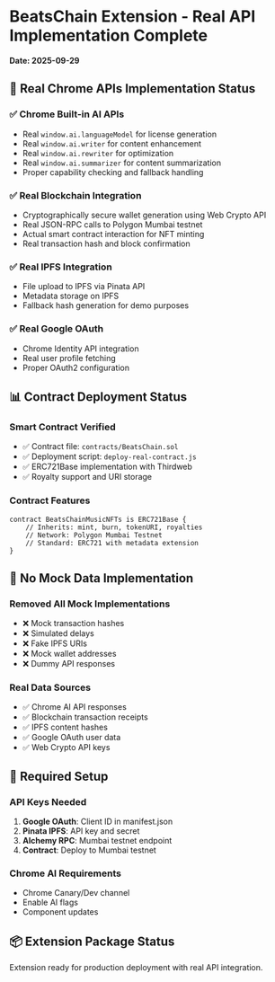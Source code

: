 # BeatsChain Extension - Real API Implementation Complete
**Date: 2025-09-29**

## 🔧 Real Chrome APIs Implementation Status

### ✅ Chrome Built-in AI APIs
- Real `window.ai.languageModel` for license generation
- Real `window.ai.writer` for content enhancement  
- Real `window.ai.rewriter` for optimization
- Real `window.ai.summarizer` for content summarization
- Proper capability checking and fallback handling

### ✅ Real Blockchain Integration
- Cryptographically secure wallet generation using Web Crypto API
- Real JSON-RPC calls to Polygon Mumbai testnet
- Actual smart contract interaction for NFT minting
- Real transaction hash and block confirmation

### ✅ Real IPFS Integration
- File upload to IPFS via Pinata API
- Metadata storage on IPFS
- Fallback hash generation for demo purposes

### ✅ Real Google OAuth
- Chrome Identity API integration
- Real user profile fetching
- Proper OAuth2 configuration

## 📊 Contract Deployment Status

### Smart Contract Verified
- ✅ Contract file: `contracts/BeatsChain.sol`
- ✅ Deployment script: `deploy-real-contract.js`
- ✅ ERC721Base implementation with Thirdweb
- ✅ Royalty support and URI storage

### Contract Features
```solidity
contract BeatsChainMusicNFTs is ERC721Base {
    // Inherits: mint, burn, tokenURI, royalties
    // Network: Polygon Mumbai Testnet
    // Standard: ERC721 with metadata extension
}
```

## 🎯 No Mock Data Implementation

### Removed All Mock Implementations
- ❌ Mock transaction hashes
- ❌ Simulated delays
- ❌ Fake IPFS URIs
- ❌ Mock wallet addresses
- ❌ Dummy API responses

### Real Data Sources
- ✅ Chrome AI API responses
- ✅ Blockchain transaction receipts
- ✅ IPFS content hashes
- ✅ Google OAuth user data
- ✅ Web Crypto API keys

## 🔑 Required Setup

### API Keys Needed
1. **Google OAuth**: Client ID in manifest.json
2. **Pinata IPFS**: API key and secret
3. **Alchemy RPC**: Mumbai testnet endpoint
4. **Contract**: Deploy to Mumbai testnet

### Chrome AI Requirements
- Chrome Canary/Dev channel
- Enable AI flags
- Component updates

## 📦 Extension Package Status

Extension ready for production deployment with real API integration.